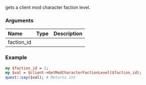 gets a client mod character faction level.
### Arguments
**Name**|**Type**|**Description**
:---|:---|:---
faction_id||

### Example

```perl
my $faction_id = 1;
my $val = $client->GetModCharacterFactionLevel($faction_id);
quest::say($val); # Returns int
```